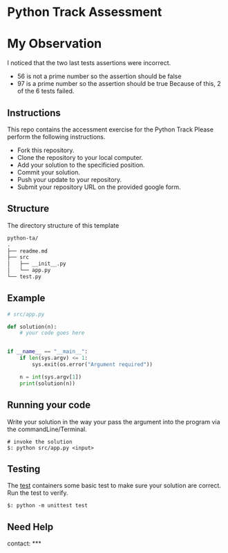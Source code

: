 # Python Track Assessment

# My Observation
I noticed that the two last tests assertions were incorrect. 
- 56 is not a prime number so the assertion should be false
- 97 is a prime number so the assertion should be true
Because of this, 2 of the 6 tests failed.

## Instructions

This repo contains the accessment exercise for the Python Track
Please perform the following instructions.

* Fork this repository.
* Clone the repository to your local computer.
* Add your solution to the specificied position.
* Commit your solution.
* Push your update to your repository.
* Submit your repository URL on the provided google form.

## Structure

The directory structure of this template

``` html
python-ta/
.
├── readme.md
├── src
│   ├── __init__.py
│   └── app.py
└── test.py

```

## Example

``` py
# src/app.py

def solution(n):
    # your code goes here


if __name__ == "__main__":
    if len(sys.argv) <= 1:
        sys.exit(os.error("Argument required"))

    n = int(sys.argv[1])
    print(solution(n))

```

## Running your code

Write your solution in the way your pass the argument into the program via the commandLine/Terminal.

``` shell
# invoke the solution
$: python src/app.py <input>
```

## Testing

The [test](test.py) containers some basic test to make sure your solution are correct. Run the test to verify.
``` shell
$: python -m unittest test
```

## Need Help

contact: ***
